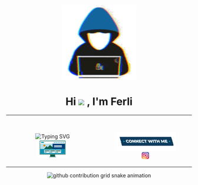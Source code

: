 <div align = center><img src="assets/img/about_me.gif" width=40%></div>
<div align="center"><h1> Hi <img src="https://media.giphy.com/media/hvRJCLFzcasrR4ia7z/giphy.gif" width="35"> , I'm Ferli </h1></div>

<table width="100%"> 
  <tr>
  <td width="50%">
         
&nbsp; <br> <div align=center><img src="https://readme-typing-svg.demolab.com?font=Fira+Code&weight=900&size=30&duration=4000&pause=1000&center=true&vCenter=true&color=D27800&width=652&lines=Informatics+Egineering+Students;Competitive+Programmer;Always+Learning+New+Things;Web+Development" alt="Typing SVG" /><br><img src="assets/img/Front_End.gif" width=35%></div>
    
  </td>
   <td width="50%">

<br> <div align=center><img src="assets/img/Connect-with-me.gif"><div><a href="https://www.instagram.com/ferr227_/"><img src="assets/img/ig.png" width=8%></a>
     
  </td>
  </table>
  
<div align=center><picture>
  <source media="(prefers-color-scheme: dark)" srcset="https://raw.githubusercontent.com/MasFer27/MasFer27/main/assets/snake-game/github-contribution-grid-snake-dark.svg">
  <source media="(prefers-color-scheme: light)" srcset="https://raw.githubusercontent.com/MasFer27/MasFer27/main/assets/snake-game/github-contribution-grid-snake.svg">
  <img alt="github contribution grid snake animation" src="https://raw.githubusercontent.com/MasFer27/MasFer27/main/assets/snake-game/github-contribution-grid-snake.svg">
</picture></div>

